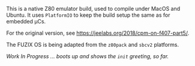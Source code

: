 This is a native Z80 emulator build, used to compile under MacOS and Ubuntu.
It uses `PlatformIO` to keep the build setup the same as for embedded µCs.

For the original version, see <https://jeelabs.org/2018/cpm-on-f407-part5/>.

The FUZIX OS is being adapted from the `z80pack` and `sbcv2` platforms.

_Work In Progress ... boots up and shows the `init` greeting, so far._
